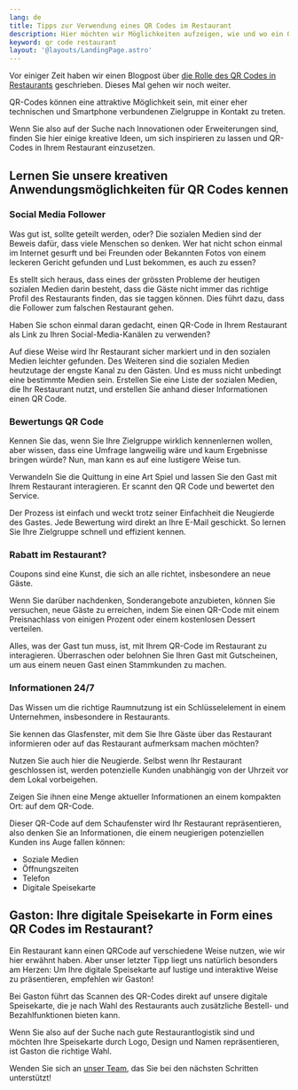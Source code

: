 ```yaml
---
lang: de
title: Tipps zur Verwendung eines QR Codes im Restaurant
description: Hier möchten wir Möglichkeiten aufzeigen, wie und wo ein QR-Code in Restaurants verwendet werden kann - zusätzlich zur Verwendung im Zusammenhang mit der digitalen Speisekarte.
keyword: qr code restaurant
layout: '@layouts/LandingPage.astro'
---
```


Vor einiger Zeit haben wir einen Blogpost über [die Rolle des QR Codes in Restaurants](/de/qr-code/) geschrieben. Dieses Mal gehen wir noch weiter.

QR-Codes können eine attraktive Möglichkeit sein, mit einer eher technischen und Smartphone verbundenen Zielgruppe in Kontakt zu treten.

Wenn Sie also auf der Suche nach Innovationen oder Erweiterungen sind, finden Sie hier einige kreative Ideen, um sich inspirieren zu lassen und QR-Codes in Ihrem Restaurant einzusetzen.

## Lernen Sie unsere kreativen Anwendungsmöglichkeiten für QR Codes kennen

### Social Media Follower

Was gut ist, sollte geteilt werden, oder? Die sozialen Medien sind der Beweis dafür, dass viele Menschen so denken. Wer hat nicht schon einmal im Internet gesurft und bei Freunden oder Bekannten Fotos von einem leckeren Gericht gefunden und Lust bekommen, es auch zu essen?

Es stellt sich heraus, dass eines der grössten Probleme der heutigen sozialen Medien darin besteht, dass die Gäste nicht immer das richtige Profil des Restaurants finden, das sie taggen können. Dies führt dazu, dass die Follower zum falschen Restaurant gehen.

Haben Sie schon einmal daran gedacht, einen QR-Code in Ihrem Restaurant als Link zu Ihren Social-Media-Kanälen zu verwenden?

Auf diese Weise wird Ihr Restaurant sicher markiert und in den sozialen Medien leichter gefunden. Des Weiteren sind die sozialen Medien heutzutage der engste Kanal zu den Gästen. Und es muss nicht unbedingt eine bestimmte Medien sein. Erstellen Sie eine Liste der sozialen Medien, die Ihr Restaurant nutzt, und erstellen Sie anhand dieser Informationen einen QR Code.

### Bewertungs QR Code

Kennen Sie das, wenn Sie Ihre Zielgruppe wirklich kennenlernen wollen, aber wissen, dass eine Umfrage langweilig wäre und kaum Ergebnisse bringen würde? Nun, man kann es auf eine lustigere Weise tun.

Verwandeln Sie die Quittung in eine Art Spiel und lassen Sie den Gast mit Ihrem Restaurant interagieren. Er scannt den QR Code und bewertet den Service.

Der Prozess ist einfach und weckt trotz seiner Einfachheit die Neugierde des Gastes. Jede Bewertung wird direkt an Ihre E-Mail geschickt. So lernen Sie Ihre Zielgruppe schnell und effizient kennen.

### Rabatt im Restaurant?

Coupons sind eine Kunst, die sich an alle richtet, insbesondere an neue Gäste.

Wenn Sie darüber nachdenken, Sonderangebote anzubieten, können Sie versuchen, neue Gäste zu erreichen, indem Sie einen QR-Code mit einem Preisnachlass von einigen Prozent oder einem kostenlosen Dessert verteilen.

Alles, was der Gast tun muss, ist, mit Ihrem QR-Code im Restaurant zu interagieren. Überraschen oder belohnen Sie Ihren Gast mit Gutscheinen, um aus einem neuen Gast einen Stammkunden zu machen.

### Informationen 24/7

Das Wissen um die richtige Raumnutzung ist ein Schlüsselelement in einem Unternehmen, insbesondere in Restaurants.

Sie kennen das Glasfenster, mit dem Sie Ihre Gäste über das Restaurant informieren oder auf das Restaurant aufmerksam machen möchten?

Nutzen Sie auch hier die Neugierde. Selbst wenn Ihr Restaurant geschlossen ist, werden potenzielle Kunden unabhängig von der Uhrzeit vor dem Lokal vorbeigehen.

Zeigen Sie ihnen eine Menge aktueller Informationen an einem kompakten Ort: auf dem QR-Code.

Dieser QR-Code auf dem Schaufenster wird Ihr Restaurant repräsentieren, also denken Sie an Informationen, die einem neugierigen potenziellen Kunden ins Auge fallen können:

- Soziale Medien
- Öffnungszeiten
- Telefon
- Digitale Speisekarte

## Gaston: Ihre digitale Speisekarte in Form eines QR Codes im Restaurant?

Ein Restaurant kann einen QRCode auf verschiedene Weise nutzen, wie wir hier erwähnt haben. Aber unser letzter Tipp liegt uns natürlich besonders am Herzen: Um Ihre digitale Speisekarte auf lustige und interaktive Weise zu präsentieren, empfehlen wir Gaston!

Bei Gaston führt das Scannen des QR-Codes direkt auf unsere digitale Speisekarte, die je nach Wahl des Restaurants auch zusätzliche Bestell- und Bezahlfunktionen bieten kann.

Wenn Sie also auf der Suche nach gute Restaurantlogistik sind und möchten Ihre Speisekarte durch Logo, Design und Namen repräsentieren, ist Gaston die richtige Wahl.

Wenden Sie sich an [unser Team](/de/kontakt/), das Sie bei den nächsten Schritten unterstützt!
